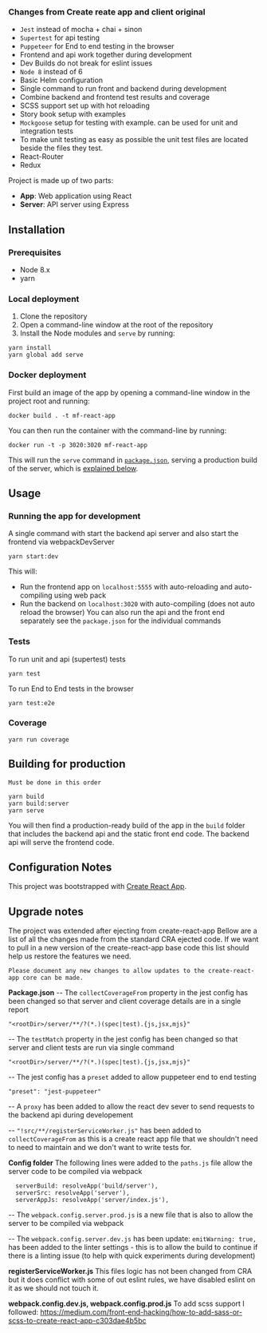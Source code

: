 ### Changes from Create reate app and client original
* `Jest` instead of mocha + chai + sinon
* `Supertest` for api testing 
* `Puppeteer` for End to end testing in the browser 
* Frontend and api work together during development
* Dev Builds do not break for eslint issues
* `Node 8` instead of 6
* Basic Helm configuration
* Single command to run front and backend during development
* Combine backend and frontend test results and coverage 
* SCSS support set up with hot reloading
* Story book setup with examples
* `Mockgoose` setup for testing with example. can be used for unit and integration tests
* To make unit testing as easy as possible the unit test files are located beside the files they test.
* React-Router
* Redux

Project is made up of two parts:
* **App**: Web application using React
* **Server**: API server using Express

## Installation
### Prerequisites
* Node 8.x
* yarn

### Local deployment
1. Clone the repository
2. Open a command-line window at the root of the repository
3. Install the Node modules and `serve` by running:
```
yarn install
yarn global add serve
```

### Docker deployment

First build an image of the app by opening a command-line window in the project root and running:

```
docker build . -t mf-react-app
```

You can then run the container with the command-line by running:

```
docker run -t -p 3020:3020 mf-react-app
```

This will run the `serve` command in [`package.json`](package.json), serving a production build of the server, which is [explained below](building-for-production).

## Usage

### Running the app for development
A single command with start the backend api server and also start the frontend via webpackDevServer

```
yarn start:dev
```

This will:
* Run the frontend app on `localhost:5555` with auto-reloading and auto-compiling using web pack
* Run the backend on `localhost:3020` with auto-compiling (does not auto reload the browser)
You can also run the api and the front end separately see the `package.json` for the individual commands


### Tests
To run unit and api (supertest) tests
```
yarn test
```
To run End to End tests in the browser
```
yarn test:e2e
```

### Coverage
```
yarn run coverage
```

## Building for production

`Must be done in this order`
```
yarn build
yarn build:server
yarn serve
```

You will then find a production-ready build of the app in the `build` folder that includes the backend api and the static front end code. The backend api will serve the frontend code.


## Configuration Notes

This project was bootstrapped with [Create React App](https://github.com/facebookincubator/create-react-app).

## Upgrade notes
The project was extended after ejecting from create-react-app
Bellow are a list of all the changes made from the standard CRA ejected code.
If we want to pull in a new version of the create-react-app base code this list should help us restore the features we need.

`Please document any new changes to allow updates to the create-react-app core can be made.`

**Package.json**
-- The `collectCoverageFrom` property in the jest config has been changed so that server and client coverage details are in a single report
```
"<rootDir>/server/**/?(*.)(spec|test).{js,jsx,mjs}"
```
-- The `testMatch` property in the jest config has been changed so that server and client tests are run via single command
```
"<rootDir>/server/**/?(*.)(spec|test).{js,jsx,mjs}"
```
-- The jest config has a `preset` added to allow puppeteer end to end testing
```
"preset": "jest-puppeteer"
```

-- A `proxy` has been added to allow the react dev sever to send requests to the backend api during developement

-- `"!src/**/registerServiceWorker.js"` has been added to `collectCoverageFrom` as this is a create react app file that we shouldn't need to need to maintain and we don't want to write tests for.

**Config folder**
The following lines were added to the `paths.js` file allow the server code to be compiled via webpack
```
  serverBuild: resolveApp('build/server'),
  serverSrc: resolveApp('server'),
  serverAppJs: resolveApp('server/index.js'),
```

-- The `webpack.config.server.prod.js` is a new file that is also to allow the server to be compiled via webpack

-- The `webpack.config.server.dev.js` has been update:
`emitWarning: true,` has been added to the linter settings - this is to allow the build to continue if there is a linting issue (to help with quick experiments during development)

**registerServiceWorker.js**
This files logic has not been changed from CRA but it does conflict with some of out eslint rules, we have disabled eslint on it as we should not touch it.

**webpack.config.dev.js, webpack.config.prod.js**
To add scss support I followed:
https://medium.com/front-end-hacking/how-to-add-sass-or-scss-to-create-react-app-c303dae4b5bc
